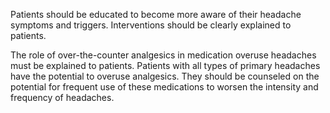 Patients should be educated to become more aware of their headache symptoms and triggers. Interventions should be clearly explained to patients.

The role of over-the-counter analgesics in medication overuse headaches must be explained to patients. Patients with all types of primary headaches have the potential to overuse analgesics. They should be counseled on the potential for frequent use of these medications to worsen the intensity and frequency of headaches.